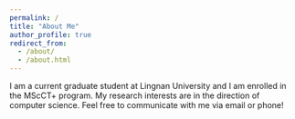 ```yaml
---
permalink: /
title: "About Me"
author_profile: true
redirect_from: 
  - /about/
  - /about.html
---
```


I am a current graduate student at Lingnan University and I am enrolled in the MScCT+ program. My research interests are in the direction of computer science. Feel free to communicate with me via email or phone!

